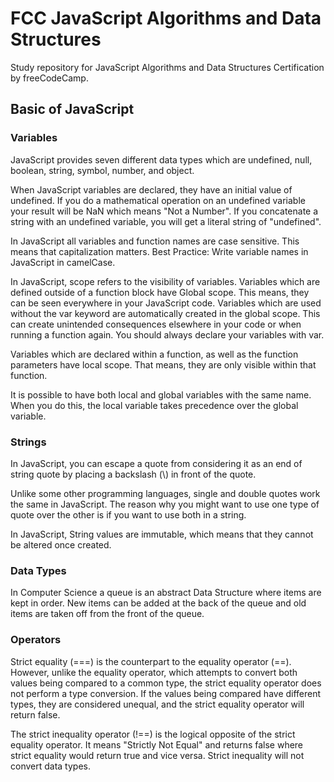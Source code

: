 # FCC JavaScript Algorithms and Data Structures
Study repository for JavaScript Algorithms and Data Structures Certification by freeCodeCamp.

## Basic of JavaScript

### Variables
JavaScript provides seven different data types which are undefined, null, boolean, string, symbol, number, and object.

When JavaScript variables are declared, they have an initial value of undefined. If you do a mathematical operation on an undefined variable your result will be NaN which means "Not a Number". If you concatenate a string with an undefined variable, you will get a literal string of "undefined".

In JavaScript all variables and function names are case sensitive. This means that capitalization matters. Best Practice: Write variable names in JavaScript in camelCase.

In JavaScript, scope refers to the visibility of variables. Variables which are defined outside of a function block have Global scope. This means, they can be seen everywhere in your JavaScript code. Variables which are used without the var keyword are automatically created in the global scope. This can create unintended consequences elsewhere in your code or when running a function again. You should always declare your variables with var.

Variables which are declared within a function, as well as the function parameters have local scope. That means, they are only visible within that function.

It is possible to have both local and global variables with the same name. When you do this, the local variable takes precedence over the global variable.

### Strings
In JavaScript, you can escape a quote from considering it as an end of string quote by placing a backslash (\\) in front of the quote.

Unlike some other programming languages, single and double quotes work the same in JavaScript. The reason why you might want to use one type of quote over the other is if you want to use both in a string. 

In JavaScript, String values are immutable, which means that they cannot be altered once created.

### Data Types
In Computer Science a queue is an abstract Data Structure where items are kept in order. New items can be added at the back of the queue and old items are taken off from the front of the queue.

### Operators
Strict equality (===) is the counterpart to the equality operator (==). However, unlike the equality operator, which attempts to convert both values being compared to a common type, the strict equality operator does not perform a type conversion. If the values being compared have different types, they are considered unequal, and the strict equality operator will return false.

The strict inequality operator (!==) is the logical opposite of the strict equality operator. It means "Strictly Not Equal" and returns false where strict equality would return true and vice versa. Strict inequality will not convert data types.